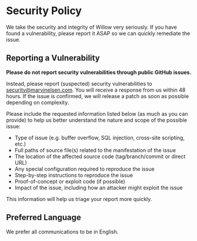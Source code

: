 # Security Policy

We take the security and integrity of Willow very seriously. If you have found a vulnerability, please report it ASAP so we can quickly remediate the issue.

## Reporting a Vulnerability

**Please do not report security vulnerabilities through public GitHub issues.**

Instead, please report (suspected) security vulnerabilities to security@marvinelsen.com. You will receive a response from us within 48 hours. If the issue is confirmed, we will release a patch as soon as possible depending on complexity.

Please include the requested information listed below (as much as you can provide) to help us better understand the nature and scope of the possible issue:

- Type of issue (e.g. buffer overflow, SQL injection, cross-site scripting, etc.)
- Full paths of source file(s) related to the manifestation of the issue
- The location of the affected source code (tag/branch/commit or direct URL)
- Any special configuration required to reproduce the issue
- Step-by-step instructions to reproduce the issue
- Proof-of-concept or exploit code (if possible)
- Impact of the issue, including how an attacker might exploit the issue

This information will help us triage your report more quickly.


## Preferred Language

We prefer all communications to be in English.
